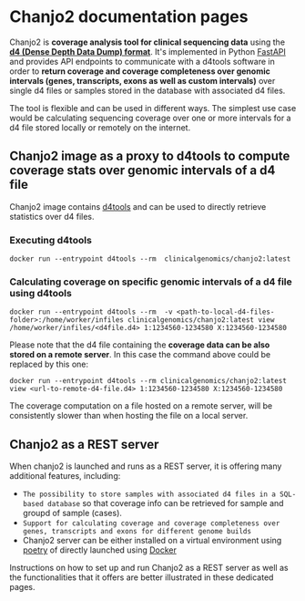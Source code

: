 # Chanjo2 documentation pages

Chanjo2 is <strong>coverage analysis tool for clinical sequencing data</strong> using the <strong>[d4 (Dense Depth Data Dump) format][d4-article]</strong>. 
It's implemented in Python [FastAPI][fastapi] and provides API endpoints to communicate with a d4tools software in order to 
<strong>return coverage and coverage completeness over genomic intervals (genes, transcripts, exons as well as custom intervals)</strong> over 
single d4 files or samples stored in the database with associated d4 files.


The tool is flexible and can be used in different ways. The simplest use case would be calculating sequencing coverage over one or more intervals for a d4 file stored locally or remotely on the internet.

## Chanjo2 image as a proxy to d4tools to compute coverage stats over genomic intervals of a d4 file

Chanjo2 image contains [d4tools][d4tools-tool] and can be used to directly retrieve statistics over d4 files.

### Executing d4tools

``` shell
docker run --entrypoint d4tools --rm  clinicalgenomics/chanjo2:latest
```

### Calculating coverage on specific genomic intervals of a d4 file using d4tools

``` shell
docker run --entrypoint d4tools --rm  -v <path-to-local-d4-files-folder>:/home/worker/infiles clinicalgenomics/chanjo2:latest view /home/worker/infiles/<d4file.d4> 1:1234560-1234580 X:1234560-1234580
```

Please note that the d4 file containing the <strong>coverage data can be also stored on a remote server</strong>. In this case the command above could be replaced by this one:

``` shell
docker run --entrypoint d4tools --rm clinicalgenomics/chanjo2:latest view <url-to-remote-d4-file.d4> 1:1234560-1234580 X:1234560-1234580
```

The coverage computation on a file hosted on a remote server, will be consistently slower than when hosting the file on a local server. 

## Chanjo2 as a REST server

When chanjo2 is launched and runs as a REST server, it is offering many additional features, including:

* `The possibility to store samples with associated d4 files in a SQL-based database` so that coverage info can be retrieved for sample and groupd of sample (cases).
* `Support for calculating coverage and coverage completeness over genes, transcripts and exons for different genome builds`
* Chanjo2 server can be either installed on a virtual environment using [poetry][python-poetry] of directly launched using [Docker][docker]

Instructions on how to set up and run Chanjo2 as a REST server as well as the functionalities that it offers are better illustrated in these dedicated pages.


[d4-article]: https://www.nature.com/articles/s43588-021-00085-0
[d4tools-tool]: https://github.com/38/d4-format
[docker]: https://www.docker.com/ 
[fastapi]: https://fastapi.tiangolo.com/
[python-poetry]: https://python-poetry.org/
